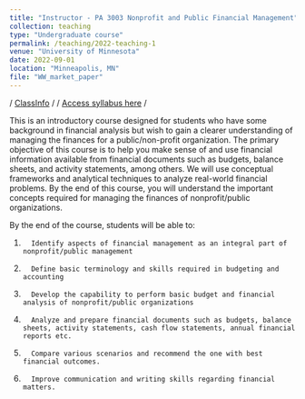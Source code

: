 ```yaml
---
title: "Instructor - PA 3003 Nonprofit and Public Financial Management"
collection: teaching
type: "Undergraduate course"
permalink: /teaching/2022-teaching-1
venue: "University of Minnesota"
date: 2022-09-01
location: "Minneapolis, MN"
file: "WW_market_paper"
---
```


/ [ClassInfo](http://classinfo.umn.edu/?term=1229&institution=UMNTC&subject=PA&catalog_nbr=3003) /
/ [Access syllabus here](https://wencyww.github.io/files/PA3003_Syllabus_Fall2022_updated.pdf) /

This is an introductory course designed for students who have some background in financial analysis but wish to gain a clearer understanding of managing the finances for a public/non-profit organization. The primary objective of this course is to help you make sense of and use financial information available from financial documents such as budgets, balance sheets, and activity statements, among others. We will use conceptual frameworks and analytical techniques to analyze real-world financial problems. By the end of this course, you will understand the important concepts required for managing the finances of nonprofit/public organizations.

By the end of the course, students will be able to:

1.       Identify aspects of financial management as an integral part of nonprofit/public management
2.       Define basic terminology and skills required in budgeting and accounting
3.       Develop the capability to perform basic budget and financial analysis of nonprofit/public organizations
4.       Analyze and prepare financial documents such as budgets, balance sheets, activity statements, cash flow statements, annual financial reports etc.
5.       Compare various scenarios and recommend the one with best financial outcomes.
6.       Improve communication and writing skills regarding financial matters.

